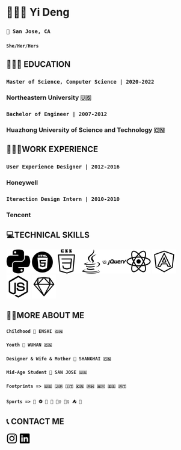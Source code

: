 # 👩🏻‍💻 Yi Deng 

### `📍 San Jose, CA` 
####   `She/Her/Hers`

## 👩🏻‍🎓 EDUCATION
### `Master of Science, Computer Science | 2020-2022`
### Northeastern University 🇺🇸

### `Bachelor of Engineer | 2007-2012`
### Huazhong University of Science and Technology 🇨🇳

 
## 👷🏻‍♀️WORK EXPERIENCE
### `User Experience Designer | 2012-2016`
### Honeywell

### `Iteraction Design Intern | 2010-2010`
### Tencent

## 💻TECHNICAL SKILLS

 <img src="icons/python.png" width="64" height="64"><img src="icons/html5.png" width="64" height="64"><img src="icons/css2.png" width="64" height="64"><img src="icons/java.png" width="64" height="64"><img src="icons/jquery.png" width="64" height="64"><img src="icons/react.png" width="64" height="64">    <img src="icons/angular.png" width="64" height="64">    <img src="icons/nodejs.png" width="64" height="64">    <img src="icons/sketch.png" width="64" height="64">          


## 👩🏻MORE ABOUT ME
#### `Childhood 📍 ENSHI 🇨🇳`
#### `Youth 📍 WUHAN 🇨🇳`
#### `Designer & Wife & Mother 📍 SHANGHAI 🇨🇳`
#### `Mid-Age Student 📍 SAN JOSE 🇺🇸`
#### `Footprints => 🇺🇸 🇯🇵 🇮🇹 🇰🇷 🇵🇭 🇲🇾 🇪🇸 🇵🇹`
#### `Sports => 🏐️ ⚽️ 🏸️ 🏓️ 🏊‍♀️ 🧗‍♀️ ⛺️ 🤿`


## 📞 CONTACT ME
<a href="https://www.instagram.com/i_anyone/"><img src="icons/ins.png" height="30" width="30"/></a>
<a href="https://www.linkedin.com/in/yidengcs/"> <img src="icons/linkedin.png" height="30" width="30"/></a>




